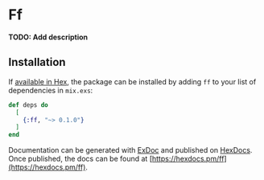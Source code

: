 # Ff

**TODO: Add description**

## Installation

If [available in Hex](https://hex.pm/docs/publish), the package can be installed
by adding `ff` to your list of dependencies in `mix.exs`:

```elixir
def deps do
  [
    {:ff, "~> 0.1.0"}
  ]
end
```

Documentation can be generated with [ExDoc](https://github.com/elixir-lang/ex_doc)
and published on [HexDocs](https://hexdocs.pm). Once published, the docs can
be found at [https://hexdocs.pm/ff](https://hexdocs.pm/ff).

